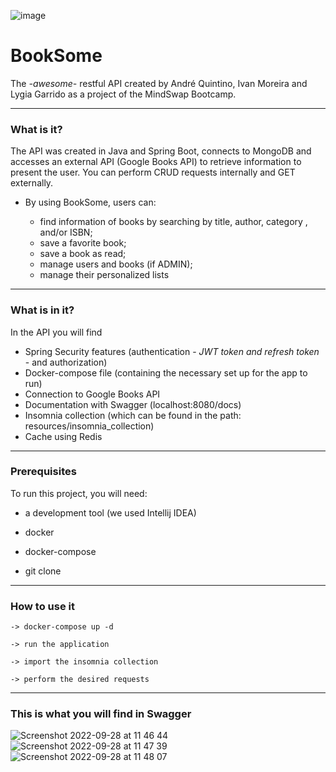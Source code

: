 ![image](https://user-images.githubusercontent.com/109354042/192764373-1b3b929b-8423-4af3-853c-59d3b507106f.png)
# BookSome 
The *-awesome-* restful API created by André Quintino, Ivan Moreira and Lygia Garrido as a project of the MindSwap Bootcamp.

___
### What is it? 

The API was created in Java and Spring Boot, connects to MongoDB and accesses an external API (Google Books API) to retrieve information to present the user. You can perform CRUD requests internally and GET externally.

- By using BookSome, users can:

  - find information of books by searching by title, author, category , and/or ISBN; 
  - save a favorite book;
  - save a book as read;
  - manage users and books (if ADMIN);
  - manage their personalized lists
___

### What is in it?
In the API you will find

- Spring Security features (authentication - *JWT token and refresh token* - and authorization)
- Docker-compose file (containing the necessary set up for the app to run)
- Connection to Google Books API
- Documentation with Swagger (localhost:8080/docs)
- Insomnia collection (which can be found in the path: resources/insomnia_collection)
- Cache using Redis

___

### Prerequisites

To run this project, you will need: 


 - a development tool (we used Intellij IDEA)
 
 - docker
 
 - docker-compose
 
 - git clone

___
 
 ### How to use it
 
```
-> docker-compose up -d

-> run the application

-> import the insomnia collection

-> perform the desired requests

```
___

### This is what you will find in Swagger
![Screenshot 2022-09-28 at 11 46 44](https://user-images.githubusercontent.com/109354042/192772049-905fc6b3-161b-421c-a0f4-474e1c549f65.png)
![Screenshot 2022-09-28 at 11 47 39](https://user-images.githubusercontent.com/109354042/192772044-8dfc3b80-1943-4985-9d3d-630a3f4468a3.png)
![Screenshot 2022-09-28 at 11 48 07](https://user-images.githubusercontent.com/109354042/192772041-c888ca2e-3c59-4f6d-a2a6-a9a72c58509c.png)









